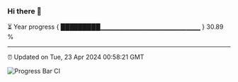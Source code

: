 ### Hi there 👋

⏳ Year progress { █████████▁▁▁▁▁▁▁▁▁▁▁▁▁▁▁▁▁▁▁▁▁ } 30.89 %

---

⏰ Updated on Tue, 23 Apr 2024 00:58:21 GMT

![Progress Bar CI](https://github.com/JuvenileQ/Progress-Bar-CI/workflows/main/badge.svg)
